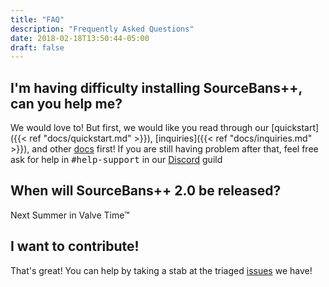```yaml
---
title: "FAQ"
description: "Frequently Asked Questions"
date: 2018-02-18T13:50:44-05:00
draft: false
---
```


## I'm having difficulty installing SourceBans++, can you help me?

We would love to! But first, we would like you read through our [quickstart]({{< ref "docs/quickstart.md" >}}), [inquiries]({{< ref "docs/inquiries.md" >}}), and other [docs](/docs) first!
If you are still having problem after that, feel free ask for help in <samp>#help-support</samp> in our [Discord](https://discord.gg/4Bhj6NU) guild

## When will SourceBans++ 2.0 be released?

Next Summer in Valve Time&trade;

## I want to contribute!

That's great! You can help by taking a stab at the triaged [issues](https://github.com/sbpp/sourcebans-pp/issues) we have!
